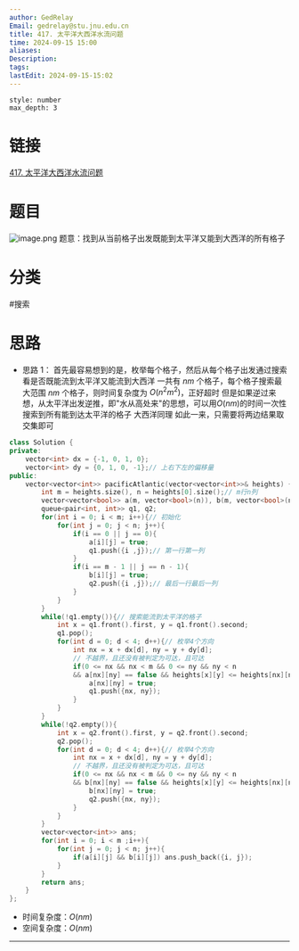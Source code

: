 ```yaml
---
author: GedRelay
Email: gedrelay@stu.jnu.edu.cn
title: 417. 太平洋大西洋水流问题
time: 2024-09-15 15:00
aliases: 
Description: 
tags: 
lastEdit: 2024-09-15-15:02
---
```


```toc
style: number
max_depth: 3
```

# 链接
[417. 太平洋大西洋水流问题](https://leetcode.cn/problems/pacific-atlantic-water-flow/) 

# 题目
![image.png](https://ged-pic-bed.oss-cn-guangzhou.aliyuncs.com/img/202409151500606.png)
题意：找到从当前格子出发既能到太平洋又能到大西洋的所有格子

# 分类
#搜索 

# 思路
- 思路 1：
首先最容易想到的是，枚举每个格子，然后从每个格子出发通过搜索看是否既能流到太平洋又能流到大西洋
一共有 $nm$ 个格子，每个格子搜索最大范围 $nm$ 个格子，则时间复杂度为 $O(n^2m^2)$，正好超时
但是如果逆过来想，从太平洋出发逆推，即"水从高处来"的思想，可以用$O(nm)$的时间一次性搜索到所有能到达太平洋的格子
大西洋同理
如此一来，只需要将两边结果取交集即可


```cpp
class Solution {
private:
    vector<int> dx = {-1, 0, 1, 0};
    vector<int> dy = {0, 1, 0, -1};// 上右下左的偏移量
public:
    vector<vector<int>> pacificAtlantic(vector<vector<int>>& heights) {
        int m = heights.size(), n = heights[0].size();// m行n列
        vector<vector<bool>> a(m, vector<bool>(n)), b(m, vector<bool>(n)); // 分别表示能流向太平洋和大西洋的格子
        queue<pair<int, int>> q1, q2;
        for(int i = 0; i < m; i++){// 初始化
            for(int j = 0; j < n; j++){
                if(i == 0 || j == 0){
                    a[i][j] = true;
                    q1.push({i ,j});// 第一行第一列
                }
                if(i == m - 1 || j == n - 1){
                    b[i][j] = true;
                    q2.push({i ,j});// 最后一行最后一列
                }
            }
        }
        while(!q1.empty()){// 搜索能流到太平洋的格子
            int x = q1.front().first, y = q1.front().second;
            q1.pop();
            for(int d = 0; d < 4; d++){// 枚举4个方向
                int nx = x + dx[d], ny = y + dy[d];
                // 不越界，且还没有被判定为可达，且可达
                if(0 <= nx && nx < m && 0 <= ny && ny < n 
                && a[nx][ny] == false && heights[x][y] <= heights[nx][ny]){
                    a[nx][ny] = true;
                    q1.push({nx, ny});
                }
            }
        }
        while(!q2.empty()){
            int x = q2.front().first, y = q2.front().second;
            q2.pop();
            for(int d = 0; d < 4; d++){// 枚举4个方向
                int nx = x + dx[d], ny = y + dy[d];
                // 不越界，且还没有被判定为可达，且可达
                if(0 <= nx && nx < m && 0 <= ny && ny < n 
                && b[nx][ny] == false && heights[x][y] <= heights[nx][ny]){
                    b[nx][ny] = true;
                    q2.push({nx, ny});
                }
            }
        }
        vector<vector<int>> ans;
        for(int i = 0; i < m ;i++){
            for(int j = 0; j < n; j++){
                if(a[i][j] && b[i][j]) ans.push_back({i, j});
            }
        }
        return ans;
    }
};
```


- 时间复杂度：${O\left( nm \right)  }$ 
- 空间复杂度：${O\left( nm \right)  }$ 


---

